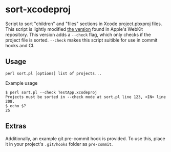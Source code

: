 # sort-xcodeproj

Script to sort "children" and "files" sections in Xcode project.pbxproj files. This script is lightly modified [the version](https://github.com/WebKit/webkit/blob/master/Tools/Scripts/sort-Xcode-project-file) found in Apple's WebKit repository. This version adds a `--check` flag, which only checks if the project file is sorted. `--check` makes this script suitible for use in commit hooks and CI.

## Usage

```
perl sort.pl [options] list of projects...
```

Example usage
```
$ perl sort.pl --check TestApp.xcodeproj
Projects must be sorted in --check mode at sort.pl line 123, <IN> line 208.
$ echo $?
25
```

## Extras

Additionally, an example git pre-commit hook is provided. To use this, place it in your project's `.git/hooks` folder as `pre-commit`.

